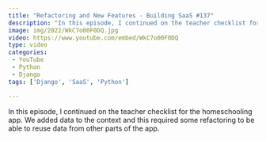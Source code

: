 ```yaml
---
title: "Refactoring and New Features - Building SaaS #137"
description: "In this episode, I continued on the teacher checklist for the homeschooling app. We added data to the context and this required some refactoring to be able to reuse data from other parts of the app."
image: img/2022/WkC7o00F0DQ.jpg
video: https://www.youtube.com/embed/WkC7o00F0DQ
type: video
categories:
 - YouTube
 - Python
 - Django
tags: ['Django', 'SaaS', 'Python']

---
```


In this episode, I continued on the teacher checklist for the homeschooling app. We added data to the context and this required some refactoring to be able to reuse data from other parts of the app.
